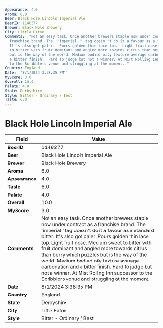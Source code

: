 ```yaml
---
Appearance: 4.0
Aroma: 6.0
Beer: Black Hole Lincoln Imperial Ale
BeerID: 1146377
Brewer: Black Hole Brewery
City: Little Eaton
Comments: '"Not an easy task. Once another brewers staple now under contract as a
  franchise brand. The ''imperial '' tag doesn''t do it a favour as a standard bitter.
  It''s also got paler.  Pours golden thin lace top.  Light fruit nose. Medium sweet
  to bitter with fruit dominant and angled more towards citrus than berry which puzzles
  but is the way of the world. Medium bodied oily texture average carbonation and
  a bitter finish.  Hard to judge but not a winner. At Mist Rolling Inn successor
  to the Scribblers venue and struggling at the moment. "'
Country: England
Date: '"8/1/2024 3:38:35 PM"'
MyScore: 3.0
Overall: 10.0
Palate: 4.0
State: Derbyshire
Style: Bitter - Ordinary / Best
Taste: 6.0
---
```


# Black Hole Lincoln Imperial Ale

| Field         | Value |
|---------------|-------|
| **BeerID** | 1146377 |
| **Beer** | Black Hole Lincoln Imperial Ale |
| **Brewer** | Black Hole Brewery |
| **Aroma** | 6.0 |
| **Appearance** | 4.0 |
| **Taste** | 6.0 |
| **Palate** | 4.0 |
| **Overall** | 10.0 |
| **MyScore** | 3.0 |
| **Comments** | Not an easy task. Once another brewers staple now under contract as a franchise brand. The 'imperial ' tag doesn't do it a favour as a standard bitter. It's also got paler.  Pours golden thin lace top.  Light fruit nose. Medium sweet to bitter with fruit dominant and angled more towards citrus than berry which puzzles but is the way of the world. Medium bodied oily texture average carbonation and a bitter finish.  Hard to judge but not a winner. At Mist Rolling Inn successor to the Scribblers venue and struggling at the moment.  |
| **Date** | 8/1/2024 3:38:35 PM |
| **Country** | England |
| **State** | Derbyshire |
| **City** | Little Eaton |
| **Style** | Bitter - Ordinary / Best |
